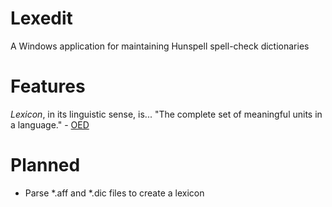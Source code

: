 # Lexedit
A Windows application for maintaining Hunspell spell-check dictionaries

# Features
  *Lexicon*, in its linguistic sense, is... 
      "The complete set of meaningful units in a language." 
      - [OED](https://en.oxforddictionaries.com/definition/lexicon) 

# Planned
* Parse *.aff and *.dic files to create a lexicon

